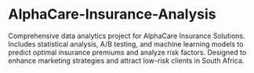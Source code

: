 # AlphaCare-Insurance-Analysis
Comprehensive data analytics project for AlphaCare Insurance Solutions. Includes statistical analysis, A/B testing, and machine learning models to predict optimal insurance premiums and analyze risk factors. Designed to enhance marketing strategies and attract low-risk clients in South Africa.
